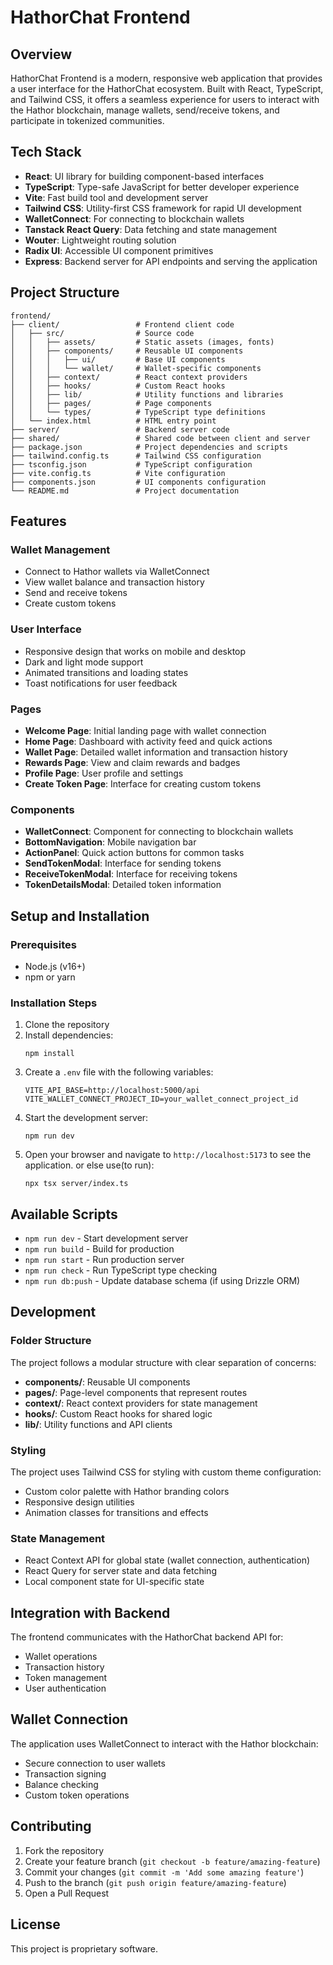 # HathorChat Frontend

## Overview

HathorChat Frontend is a modern, responsive web application that provides a user interface for the HathorChat ecosystem. Built with React, TypeScript, and Tailwind CSS, it offers a seamless experience for users to interact with the Hathor blockchain, manage wallets, send/receive tokens, and participate in tokenized communities.

## Tech Stack

- **React**: UI library for building component-based interfaces
- **TypeScript**: Type-safe JavaScript for better developer experience
- **Vite**: Fast build tool and development server
- **Tailwind CSS**: Utility-first CSS framework for rapid UI development
- **WalletConnect**: For connecting to blockchain wallets
- **Tanstack React Query**: Data fetching and state management
- **Wouter**: Lightweight routing solution
- **Radix UI**: Accessible UI component primitives
- **Express**: Backend server for API endpoints and serving the application

## Project Structure

```
frontend/
├── client/                 # Frontend client code
│   ├── src/                # Source code
│   │   ├── assets/         # Static assets (images, fonts)
│   │   ├── components/     # Reusable UI components
│   │   │   ├── ui/         # Base UI components
│   │   │   └── wallet/     # Wallet-specific components
│   │   ├── context/        # React context providers
│   │   ├── hooks/          # Custom React hooks
│   │   ├── lib/            # Utility functions and libraries
│   │   ├── pages/          # Page components
│   │   └── types/          # TypeScript type definitions
│   └── index.html          # HTML entry point
├── server/                 # Backend server code
├── shared/                 # Shared code between client and server
├── package.json            # Project dependencies and scripts
├── tailwind.config.ts      # Tailwind CSS configuration
├── tsconfig.json           # TypeScript configuration
├── vite.config.ts          # Vite configuration
├── components.json         # UI components configuration
└── README.md               # Project documentation
```

## Features

### Wallet Management
- Connect to Hathor wallets via WalletConnect
- View wallet balance and transaction history
- Send and receive tokens
- Create custom tokens

### User Interface
- Responsive design that works on mobile and desktop
- Dark and light mode support
- Animated transitions and loading states
- Toast notifications for user feedback

### Pages
- **Welcome Page**: Initial landing page with wallet connection
- **Home Page**: Dashboard with activity feed and quick actions
- **Wallet Page**: Detailed wallet information and transaction history
- **Rewards Page**: View and claim rewards and badges
- **Profile Page**: User profile and settings
- **Create Token Page**: Interface for creating custom tokens

### Components
- **WalletConnect**: Component for connecting to blockchain wallets
- **BottomNavigation**: Mobile navigation bar
- **ActionPanel**: Quick action buttons for common tasks
- **SendTokenModal**: Interface for sending tokens
- **ReceiveTokenModal**: Interface for receiving tokens
- **TokenDetailsModal**: Detailed token information

## Setup and Installation

### Prerequisites
- Node.js (v16+)
- npm or yarn

### Installation Steps

1. Clone the repository
2. Install dependencies:
   ```
   npm install
   ```
3. Create a `.env` file with the following variables:
   ```
   VITE_API_BASE=http://localhost:5000/api
   VITE_WALLET_CONNECT_PROJECT_ID=your_wallet_connect_project_id
   ```
4. Start the development server:
   ```
   npm run dev
   ```
5. Open your browser and navigate to `http://localhost:5173` to see the application.
   or else use(to run):
   ```
   npx tsx server/index.ts
   ```
## Available Scripts

- `npm run dev` - Start development server
- `npm run build` - Build for production
- `npm run start` - Run production server
- `npm run check` - Run TypeScript type checking
- `npm run db:push` - Update database schema (if using Drizzle ORM)

## Development

### Folder Structure

The project follows a modular structure with clear separation of concerns:

- **components/**: Reusable UI components
- **pages/**: Page-level components that represent routes
- **context/**: React context providers for state management
- **hooks/**: Custom React hooks for shared logic
- **lib/**: Utility functions and API clients

### Styling

The project uses Tailwind CSS for styling with custom theme configuration:

- Custom color palette with Hathor branding colors
- Responsive design utilities
- Animation classes for transitions and effects

### State Management

- React Context API for global state (wallet connection, authentication)
- React Query for server state and data fetching
- Local component state for UI-specific state

## Integration with Backend

The frontend communicates with the HathorChat backend API for:
- Wallet operations
- Transaction history
- Token management
- User authentication

## Wallet Connection

The application uses WalletConnect to interact with the Hathor blockchain:
- Secure connection to user wallets
- Transaction signing
- Balance checking
- Custom token operations

## Contributing

1. Fork the repository
2. Create your feature branch (`git checkout -b feature/amazing-feature`)
3. Commit your changes (`git commit -m 'Add some amazing feature'`)
4. Push to the branch (`git push origin feature/amazing-feature`)
5. Open a Pull Request

## License

This project is proprietary software.
